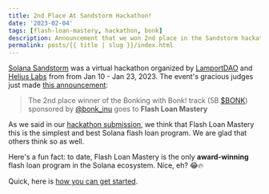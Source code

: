 ```yaml
---
title: 2nd Place At Sandstorm Hackathon!
date: '2023-02-04'
tags: [flash-loan-mastery, hackathon, bonk]
description: Announcement that we won 2nd place in the Sandstorm hackathon!
permalink: posts/{{ title | slug }}/index.html
---
```


[Solana Sandstorm](https://www.sandstormhackathon.com/) was a virtual hackathon organized by [LamportDAO](https://twitter.com/LamportDAO) and [Helius Labs](https://helius.xyz/) from from Jan 10 - Jan 23, 2023.  The event's gracious judges just made [this announcement](https://twitter.com/LamportDAO/status/1621790616194793473):

> The 2nd place winner of the Bonking with Bonk! track (5B [$BONK](https://twitter.com/search?q=%24BONK&src=cashtag_click)) sponsored by [@bonk_inu](https://twitter.com/bonk_inu) goes to **Flash Loan Mastery**

As we said in our [hackathon submission](https://discord.com/channels/1033504592383705148/1067008402313711708), we think that Flash Loan Mastery this is the simplest and best Solana flash loan program.  We are glad that others think so as well.

Here's a fun fact: to date, Flash Loan Mastery is the only **award-winning** flash loan program in the Solana ecosystem. Nice, eh? 😂🔥

Quick, here is [how you can get started](http://localhost:8080/about/).
